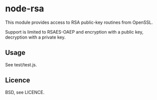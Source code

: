 # node-rsa

This module provides access to RSA public-key routines from OpenSSL.

Support is limited to RSAES-OAEP and encryption with a public key,
decryption with a private key.

## Usage

See test/test.js.

## Licence

BSD, see LICENCE.
